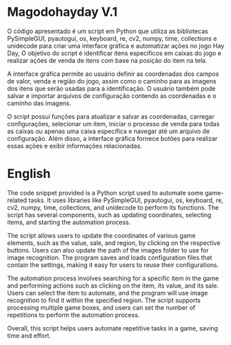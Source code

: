 # Magodohayday V.1

O código apresentado é um script em Python que utiliza as bibliotecas PySimpleGUI, pyautogui, os, keyboard, re, cv2, numpy, time, collections e unidecode para criar uma interface gráfica e automatizar ações no jogo Hay Day, O objetivo do script é identificar itens específicos em caixas do jogo e realizar ações de venda de itens com base na posição do item na tela.

A interface gráfica permite ao usuário definir as coordenadas dos campos de valor, venda e região do jogo, assim como o caminho para as imagens dos itens que serão usadas para a identificação. O usuário também pode salvar e importar arquivos de configuração contendo as coordenadas e o caminho das imagens.

O script possui funções para atualizar e salvar as coordenadas, carregar configurações, selecionar um item, iniciar o processo de venda para todas as caixas ou apenas uma caixa específica e navegar até um arquivo de configuração. Além disso, a interface gráfica fornece botões para realizar essas ações e exibir informações relacionadas.



# English

The code snippet provided is a Python script used to automate some game-related tasks. It uses libraries like PySimpleGUI, pyautogui, os, keyboard, re, cv2, numpy, time, collections, and unidecode to perform its functions. The script has several components, such as updating coordinates, selecting items, and starting the automation process.

The script allows users to update the coordinates of various game elements, such as the value, sale, and region, by clicking on the respective buttons. Users can also update the path of the images folder to use for image recognition. The program saves and loads configuration files that contain the settings, making it easy for users to reuse their configurations.

The automation process involves searching for a specific item in the game and performing actions such as clicking on the item, its value, and its sale. Users can select the item to automate, and the program will use image recognition to find it within the specified region. The script supports processing multiple game boxes, and users can set the number of repetitions to perform the automation process.

Overall, this script helps users automate repetitive tasks in a game, saving time and effort.

